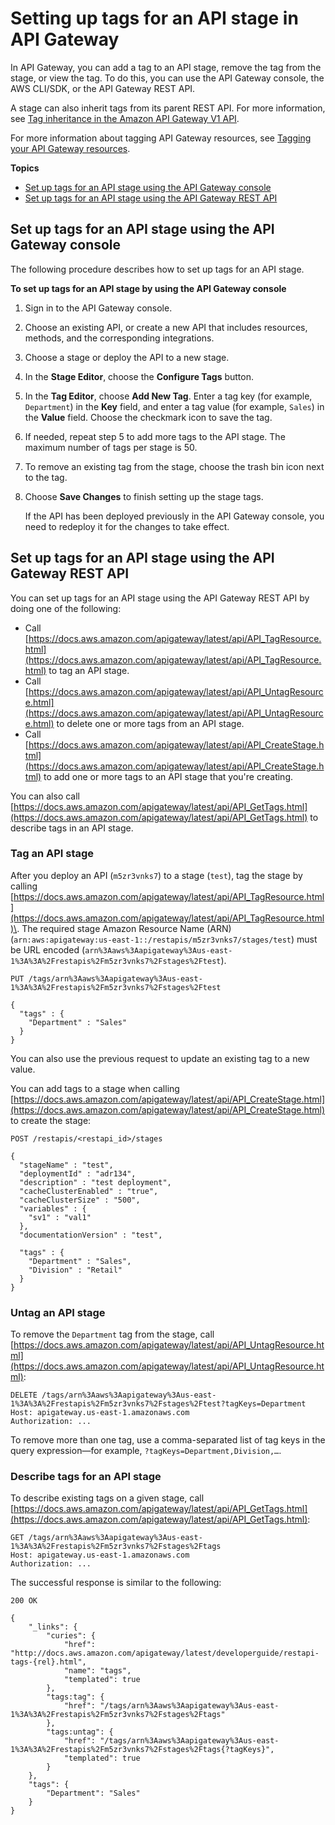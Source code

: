 # Setting up tags for an API stage in API Gateway<a name="set-up-tags"></a>

In API Gateway, you can add a tag to an API stage, remove the tag from the stage, or view the tag\. To do this, you can use the API Gateway console, the AWS CLI/SDK, or the API Gateway REST API\.

A stage can also inherit tags from its parent REST API\. For more information, see [Tag inheritance in the Amazon API Gateway V1 API](apigateway-tagging-supported-resources.md#apigateway-tagging-inheritance)\.

For more information about tagging API Gateway resources, see [Tagging your API Gateway resources](apigateway-tagging.md)\.

**Topics**
+ [Set up tags for an API stage using the API Gateway console](#set-up-tags-using-console)
+ [Set up tags for an API stage using the API Gateway REST API](#set-up-tags-using-api)

## Set up tags for an API stage using the API Gateway console<a name="set-up-tags-using-console"></a>

The following procedure describes how to set up tags for an API stage\.

**To set up tags for an API stage by using the API Gateway console**

1. Sign in to the API Gateway console\.

1. Choose an existing API, or create a new API that includes resources, methods, and the corresponding integrations\.

1. Choose a stage or deploy the API to a new stage\.

1. In the **Stage Editor**, choose the **Configure Tags** button\. 

1. In the **Tag Editor**, choose **Add New Tag**\. Enter a tag key \(for example, `Department`\) in the **Key** field, and enter a tag value \(for example, `Sales`\) in the **Value** field\. Choose the checkmark icon to save the tag\.

1.  If needed, repeat step 5 to add more tags to the API stage\. The maximum number of tags per stage is 50\.

1.  To remove an existing tag from the stage, choose the trash bin icon next to the tag\.

1. Choose **Save Changes** to finish setting up the stage tags\.

   If the API has been deployed previously in the API Gateway console, you need to redeploy it for the changes to take effect\.

 

## Set up tags for an API stage using the API Gateway REST API<a name="set-up-tags-using-api"></a>

You can set up tags for an API stage using the API Gateway REST API by doing one of the following:
+ Call [https://docs.aws.amazon.com/apigateway/latest/api/API_TagResource.html](https://docs.aws.amazon.com/apigateway/latest/api/API_TagResource.html) to tag an API stage\.
+  Call [https://docs.aws.amazon.com/apigateway/latest/api/API_UntagResource.html](https://docs.aws.amazon.com/apigateway/latest/api/API_UntagResource.html) to delete one or more tags from an API stage\.
+ Call [https://docs.aws.amazon.com/apigateway/latest/api/API_CreateStage.html](https://docs.aws.amazon.com/apigateway/latest/api/API_CreateStage.html) to add one or more tags to an API stage that you're creating\.

You can also call [https://docs.aws.amazon.com/apigateway/latest/api/API_GetTags.html](https://docs.aws.amazon.com/apigateway/latest/api/API_GetTags.html) to describe tags in an API stage\.

### Tag an API stage<a name="tag-a-stage-using-api"></a>

After you deploy an API \(`m5zr3vnks7`\) to a stage \(`test`\), tag the stage by calling [https://docs.aws.amazon.com/apigateway/latest/api/API_TagResource.html](https://docs.aws.amazon.com/apigateway/latest/api/API_TagResource.html)\. The required stage Amazon Resource Name \(ARN\) \(`arn:aws:apigateway:us-east-1::/restapis/m5zr3vnks7/stages/test`\) must be URL encoded \(`arn%3Aaws%3Aapigateway%3Aus-east-1%3A%3A%2Frestapis%2Fm5zr3vnks7%2Fstages%2Ftest`\)\. 

```
PUT /tags/arn%3Aaws%3Aapigateway%3Aus-east-1%3A%3A%2Frestapis%2Fm5zr3vnks7%2Fstages%2Ftest

{
  "tags" : {
    "Department" : "Sales"
  }
}
```

 You can also use the previous request to update an existing tag to a new value\. 

You can add tags to a stage when calling [https://docs.aws.amazon.com/apigateway/latest/api/API_CreateStage.html](https://docs.aws.amazon.com/apigateway/latest/api/API_CreateStage.html) to create the stage:

```
POST /restapis/<restapi_id>/stages

{
  "stageName" : "test",
  "deploymentId" : "adr134",
  "description" : "test deployment",
  "cacheClusterEnabled" : "true",
  "cacheClusterSize" : "500",
  "variables" : {
    "sv1" : "val1"
  },
  "documentationVersion" : "test",

  "tags" : {
    "Department" : "Sales",
    "Division" : "Retail"
  }
}
```

### Untag an API stage<a name="untag-a-stage-using-api"></a>

 To remove the `Department` tag from the stage, call [https://docs.aws.amazon.com/apigateway/latest/api/API_UntagResource.html](https://docs.aws.amazon.com/apigateway/latest/api/API_UntagResource.html): 

```
DELETE /tags/arn%3Aaws%3Aapigateway%3Aus-east-1%3A%3A%2Frestapis%2Fm5zr3vnks7%2Fstages%2Ftest?tagKeys=Department
Host: apigateway.us-east-1.amazonaws.com
Authorization: ...
```

 To remove more than one tag, use a comma\-separated list of tag keys in the query expression—for example, `?tagKeys=Department,Division,…`\. 

### Describe tags for an API stage<a name="get-tags-using-api"></a>

To describe existing tags on a given stage, call [https://docs.aws.amazon.com/apigateway/latest/api/API_GetTags.html](https://docs.aws.amazon.com/apigateway/latest/api/API_GetTags.html):

```
GET /tags/arn%3Aaws%3Aapigateway%3Aus-east-1%3A%3A%2Frestapis%2Fm5zr3vnks7%2Fstages%2Ftags
Host: apigateway.us-east-1.amazonaws.com
Authorization: ...
```

The successful response is similar to the following:

```
200 OK

{
    "_links": {
        "curies": {
            "href": "http://docs.aws.amazon.com/apigateway/latest/developerguide/restapi-tags-{rel}.html",
            "name": "tags",
            "templated": true
        },
        "tags:tag": {
            "href": "/tags/arn%3Aaws%3Aapigateway%3Aus-east-1%3A%3A%2Frestapis%2Fm5zr3vnks7%2Fstages%2Ftags"
        },
        "tags:untag": {
            "href": "/tags/arn%3Aaws%3Aapigateway%3Aus-east-1%3A%3A%2Frestapis%2Fm5zr3vnks7%2Fstages%2Ftags{?tagKeys}",
            "templated": true
        }
    },
    "tags": {
        "Department": "Sales"
    }
}
```